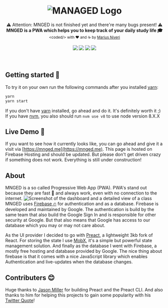<h1 align="center">
  <img title="MNGED logo" alt="MANAGED Logo" src="https://raw.githubusercontent.com/m4r1vs/mnged/master/src/assets/imgs/mnged_logo_small.png">
</h1>
<div align="center">
  ⚠ Attention: MNGED is not finished yet and there're many bugs present! ⚠<br />
  <strong>MNGED is a PWA which helps you to keep track of your daily study life 🎓</strong>
</div>
<div align="center">
  <sub>&lt;coded/&gt; with ❤︎ and ☕ by <a href="https://github.com/m4r1vs">Marius Niveri</a><br /><br />
  <a href="https://david-dm.org/m4r1vs/mnged"><img src="https://david-dm.org/m4r1vs/mnged.svg?style=flat"></a>
  <a href="https://mnged.me/assets/lighthouse/mnged_me.html"><img src="https://mnged.me/assets/lighthouse/lighthouse_progressive_web_app.svg"></a>
  <a href="https://mnged.me/assets/lighthouse/mnged_me.html"><img src="https://mnged.me/assets/lighthouse/lighthouse_accessibility.svg"></a>
  <a href="https://mnged.me/assets/lighthouse/mnged_me.html"><img src="https://mnged.me/assets/lighthouse/lighthouse_performance.svg"></a>
</div>
<br />
<br />

## Getting started 🚀
To try it on your own run the following commands after you installed [yarn](https://yarnpkg.com/lang/en/):
```sh
yarn
yarn start
```
If you don't have [yarn](https://yarnpkg.com/lang/en/) installed, go ahead and do it. It's definitely worth it ;)
If you have [nvm](https://github.com/creationix/nvm), you also should run `nvm use v8` to use node version 8.X.X
## Live Demo 🎉
If you want to see how it currently looks like, you can go ahead and give it a visit via [https://mnged.me](https://mnged.me). This page is hosted on Firebase Hosting and should be updated. But please don't get driven crazy if something does not work. Everything is still under construction!
## About
MNGED is a so called Progressive Web App (PWA). PWA's stand out because they are fast 🚀 and always work, even with no connection to the internet.
![Screenshot of the dashboard and a detailed view of a class](https://raw.githubusercontent.com/m4r1vs/mnged/master/src/assets/imgs/mnged_dashboard_and_class_screenshot_big.png)
MNGED uses [Firebase 🔥](https://firebase.google.com) for authentication and as a database. Firebase is developed and maintained by Google. The authentication is build by the same team that also build the Google Sign In and is responsible for other security at Google. But that also means that Google has access to our database which you may or may not care about.

As the UI provider I decided to go with [Preact](https://preactjs.com), a lightweight 3kb fork of React. For storing the state I use [MobX](https://mobx.js.org/getting-started.html), it's a simple but powerful state management solution. And finally as the database I went with Firebase, a mostly free hosting and database provided by Google. The nice thing about firebase is that it comes with a nice JavaScript library which enables Authentication and live-updates when the database changes.
## Contributers 😊
Huge thanks to [Jason Miller](https://github.com/developit/) for building Preact and the Preact CLI. And also thanks to him for helping this projects to gain some popularity with his [Twitter Quote](https://twitter.com/_developit/status/923555370219470848)!